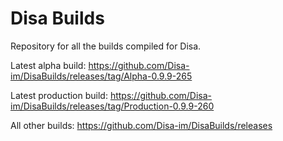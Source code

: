 # Disa Builds

Repository for all the builds compiled for Disa.

Latest alpha build: https://github.com/Disa-im/DisaBuilds/releases/tag/Alpha-0.9.9-265

Latest production build: https://github.com/Disa-im/DisaBuilds/releases/tag/Production-0.9.9-260

All other builds: https://github.com/Disa-im/DisaBuilds/releases
